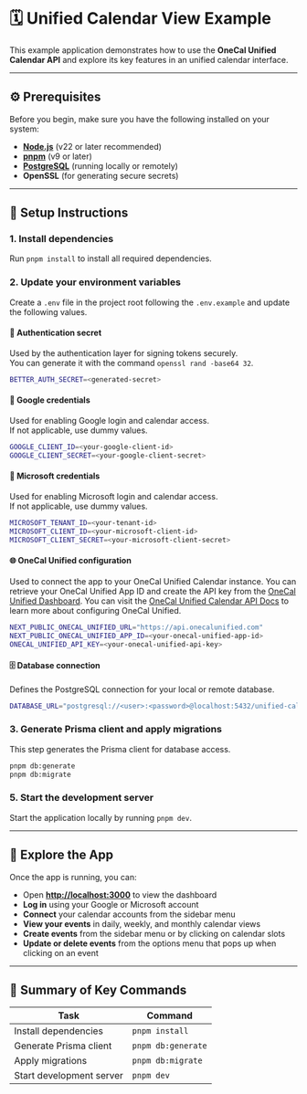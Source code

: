 # 🗓️ Unified Calendar View Example

This example application demonstrates how to use the **OneCal Unified Calendar API** and explore its key features in an unified calendar interface.

---

## ⚙️ Prerequisites

Before you begin, make sure you have the following installed on your system:

- **[Node.js](https://nodejs.org/)** (v22 or later recommended)
- **[pnpm](https://pnpm.io/)** (v9 or later)
- **[PostgreSQL](https://www.postgresql.org/)** (running locally or remotely)
- **OpenSSL** (for generating secure secrets)

---

## 🚀 Setup Instructions

### 1. Install dependencies

Run `pnpm install` to install all required dependencies.

### 2. Update your environment variables

Create a `.env` file in the project root following the `.env.example` and update the following values.

#### 🔐 Authentication secret  
Used by the authentication layer for signing tokens securely.  
You can generate it with the command `openssl rand -base64 32`.

```bash
BETTER_AUTH_SECRET=<generated-secret>
```

#### 🔑 Google credentials  
Used for enabling Google login and calendar access.  
If not applicable, use dummy values.

```bash
GOOGLE_CLIENT_ID=<your-google-client-id>
GOOGLE_CLIENT_SECRET=<your-google-client-secret>
```

#### 🔑 Microsoft credentials  
Used for enabling Microsoft login and calendar access.  
If not applicable, use dummy values.

```bash
MICROSOFT_TENANT_ID=<your-tenant-id>
MICROSOFT_CLIENT_ID=<your-microsoft-client-id>
MICROSOFT_CLIENT_SECRET=<your-microsoft-client-secret>
```


#### 🌐 OneCal Unified configuration  
Used to connect the app to your OneCal Unified Calendar instance. You can retrieve your OneCal Unified App ID and create the API key from the [OneCal Unified Dashboard](https://app.onecalunified.com/). You can visit the [OneCal Unified Calendar API Docs](https://docs.onecalunified.com/) to learn more about configuring OneCal Unified.

```bash
NEXT_PUBLIC_ONECAL_UNIFIED_URL="https://api.onecalunified.com"
NEXT_PUBLIC_ONECAL_UNIFIED_APP_ID=<your-onecal-unified-app-id>
ONECAL_UNIFIED_API_KEY=<your-onecal-unified-api-key>
```

#### 🗄️ Database connection  
Defines the PostgreSQL connection for your local or remote database.

```bash
DATABASE_URL="postgresql://<user>:<password>@localhost:5432/unified-calendar-view-example"
```

### 3. Generate Prisma client and apply migrations

This step generates the Prisma client for database access.

```bash
pnpm db:generate
pnpm db:migrate
```

### 5. Start the development server

Start the application locally by running `pnpm dev`.

---

## 🧭 Explore the App

Once the app is running, you can:

- Open **[http://localhost:3000](http://localhost:3000)** to view the dashboard  
- **Log in** using your Google or Microsoft account  
- **Connect** your calendar accounts from the sidebar menu
- **View your events** in daily, weekly, and monthly calendar views  
- **Create events** from the sidebar menu or by clicking on calendar slots  
- **Update or delete events** from the options menu that pops up when clicking on an event  

---

## 🧩 Summary of Key Commands

| Task | Command |
|------|----------|
| Install dependencies | `pnpm install` |
| Generate Prisma client | `pnpm db:generate` |
| Apply migrations | `pnpm db:migrate` |
| Start development server | `pnpm dev` |
